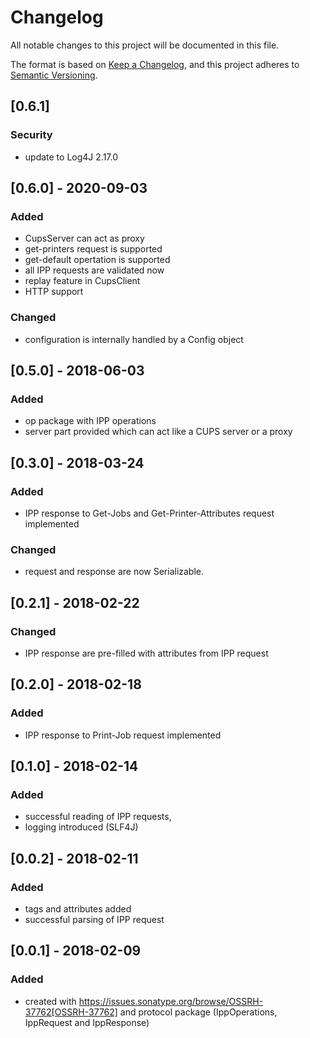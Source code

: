 # Changelog

All notable changes to this project will be documented in this file.

The format is based on [Keep a Changelog](https://keepachangelog.com/en/1.0.0/),
and this project adheres to [Semantic Versioning](https://semver.org/spec/v2.0.0.html).



## [0.6.1]

### Security

* update to Log4J 2.17.0


## [0.6.0] - 2020-09-03

### Added

* CupsServer can act as proxy
* get-printers request is supported
* get-default opertation is supported
* all IPP requests are validated now
* replay feature in CupsClient
* HTTP support

### Changed

* configuration is internally handled by a Config object


## [0.5.0] - 2018-06-03

### Added

* op package with IPP operations
* server part provided which can act like a CUPS server or a proxy



## [0.3.0] - 2018-03-24

### Added

* IPP response to Get-Jobs and Get-Printer-Attributes request implemented

### Changed

* request and response are now Serializable.



## [0.2.1] - 2018-02-22

### Changed

* IPP response are pre-filled with attributes from IPP request



## [0.2.0] - 2018-02-18

### Added

* IPP response to Print-Job request implemented



## [0.1.0] - 2018-02-14

### Added

* successful reading of IPP requests,
* logging introduced (SLF4J)



## [0.0.2] - 2018-02-11

### Added

* tags and attributes added
* successful parsing of IPP request



## [0.0.1] - 2018-02-09

### Added

* created with https://issues.sonatype.org/browse/OSSRH-37762[OSSRH-37762]
  and protocol package (IppOperations, IppRequest and IppResponse)

